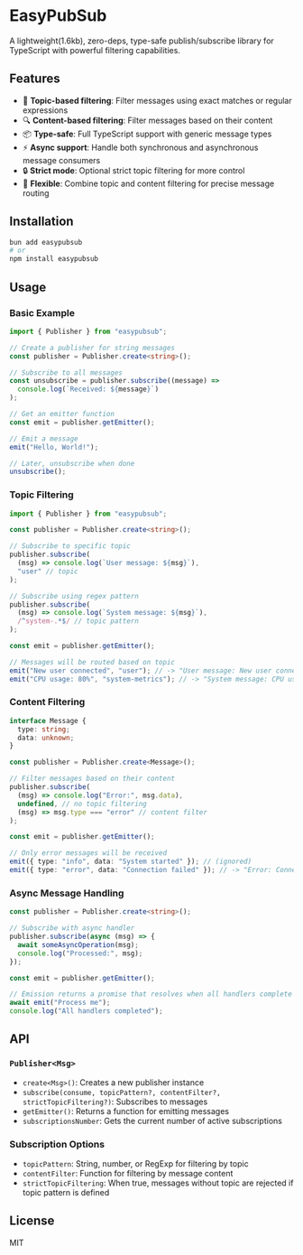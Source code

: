 # EasyPubSub

A lightweight(1.6kb), zero-deps, type-safe publish/subscribe library for TypeScript with powerful filtering capabilities.

## Features

- 🎯 **Topic-based filtering**: Filter messages using exact matches or regular expressions
- 🔍 **Content-based filtering**: Filter messages based on their content
- 📦 **Type-safe**: Full TypeScript support with generic message types
- ⚡ **Async support**: Handle both synchronous and asynchronous message consumers
- 🔒 **Strict mode**: Optional strict topic filtering for more control
- 🎨 **Flexible**: Combine topic and content filtering for precise message routing

## Installation

```bash
bun add easypubsub
# or
npm install easypubsub
```

## Usage

### Basic Example

```typescript
import { Publisher } from "easypubsub";

// Create a publisher for string messages
const publisher = Publisher.create<string>();

// Subscribe to all messages
const unsubscribe = publisher.subscribe((message) =>
  console.log(`Received: ${message}`)
);

// Get an emitter function
const emit = publisher.getEmitter();

// Emit a message
emit("Hello, World!");

// Later, unsubscribe when done
unsubscribe();
```

### Topic Filtering

```typescript
import { Publisher } from "easypubsub";

const publisher = Publisher.create<string>();

// Subscribe to specific topic
publisher.subscribe(
  (msg) => console.log(`User message: ${msg}`),
  "user" // topic
);

// Subscribe using regex pattern
publisher.subscribe(
  (msg) => console.log(`System message: ${msg}`),
  /^system-.*$/ // topic pattern
);

const emit = publisher.getEmitter();

// Messages will be routed based on topic
emit("New user connected", "user"); // -> "User message: New user connected"
emit("CPU usage: 80%", "system-metrics"); // -> "System message: CPU usage: 80%"
```

### Content Filtering

```typescript
interface Message {
  type: string;
  data: unknown;
}

const publisher = Publisher.create<Message>();

// Filter messages based on their content
publisher.subscribe(
  (msg) => console.log("Error:", msg.data),
  undefined, // no topic filtering
  (msg) => msg.type === "error" // content filter
);

const emit = publisher.getEmitter();

// Only error messages will be received
emit({ type: "info", data: "System started" }); // (ignored)
emit({ type: "error", data: "Connection failed" }); // -> "Error: Connection failed"
```

### Async Message Handling

```typescript
const publisher = Publisher.create<string>();

// Subscribe with async handler
publisher.subscribe(async (msg) => {
  await someAsyncOperation(msg);
  console.log("Processed:", msg);
});

const emit = publisher.getEmitter();

// Emission returns a promise that resolves when all handlers complete
await emit("Process me");
console.log("All handlers completed");
```

## API

### `Publisher<Msg>`

- `create<Msg>()`: Creates a new publisher instance
- `subscribe(consume, topicPattern?, contentFilter?, strictTopicFiltering?)`: Subscribes to messages
- `getEmitter()`: Returns a function for emitting messages
- `subscriptionsNumber`: Gets the current number of active subscriptions

### Subscription Options

- `topicPattern`: String, number, or RegExp for filtering by topic
- `contentFilter`: Function for filtering by message content
- `strictTopicFiltering`: When true, messages without topic are rejected if topic pattern is defined

## License

MIT
